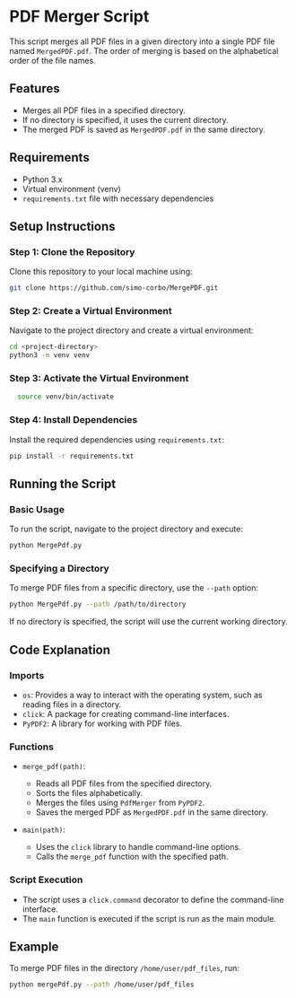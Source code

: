 # PDF Merger Script

This script merges all PDF files in a given directory into a single PDF file named `MergedPDF.pdf`. The order of merging is based on the alphabetical order of the file names. 

## Features

- Merges all PDF files in a specified directory.
- If no directory is specified, it uses the current directory.
- The merged PDF is saved as `MergedPDF.pdf` in the same directory.

## Requirements

- Python 3.x
- Virtual environment (venv)
- `requirements.txt` file with necessary dependencies

## Setup Instructions

### Step 1: Clone the Repository

Clone this repository to your local machine using:
```bash
git clone https://github.com/simo-corbo/MergePDF.git
```

### Step 2: Create a Virtual Environment

Navigate to the project directory and create a virtual environment:
```bash
cd <project-directory>
python3 -m venv venv
```

### Step 3: Activate the Virtual Environment

```bash
  source venv/bin/activate
```

### Step 4: Install Dependencies

Install the required dependencies using `requirements.txt`:
```bash
pip install -r requirements.txt
```

## Running the Script

### Basic Usage

To run the script, navigate to the project directory and execute:
```bash
python MergePdf.py
```

### Specifying a Directory

To merge PDF files from a specific directory, use the `--path` option:
```bash
python MergePdf.py --path /path/to/directory
```

If no directory is specified, the script will use the current working directory.

## Code Explanation

### Imports

- `os`: Provides a way to interact with the operating system, such as reading files in a directory.
- `click`: A package for creating command-line interfaces.
- `PyPDF2`: A library for working with PDF files.

### Functions

- `merge_pdf(path)`: 
  - Reads all PDF files from the specified directory.
  - Sorts the files alphabetically.
  - Merges the files using `PdfMerger` from `PyPDF2`.
  - Saves the merged PDF as `MergedPDF.pdf` in the same directory.

- `main(path)`:
  - Uses the `click` library to handle command-line options.
  - Calls the `merge_pdf` function with the specified path.

### Script Execution

- The script uses a `click.command` decorator to define the command-line interface.
- The `main` function is executed if the script is run as the main module.

## Example

To merge PDF files in the directory `/home/user/pdf_files`, run:
```bash
python mergePdf.py --path /home/user/pdf_files
```
